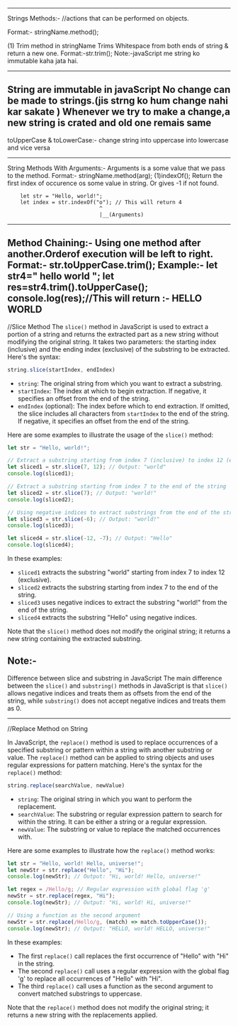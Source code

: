 --------------------------------------------------
Strings Methods:-
    //actions that can be performed on objects.

Format:-
    stringName.method();

(1) Trim method in stringName
    Trims Whitespace from both ends of string & return a new one.
    Format:-str.trim();
Note:-javaScript me string ko immutable kaha jata hai.

-----------------------------------------------------

String are immutable in javaScript
   No change can be made to strings.(jis strng ko hum change nahi kar sakate )
    Whenever we try to make a change,a new string is crated and old one remais same
-----------------------------------------------------------------
toUpperCase & toLowerCase:-
    change string into uppercase into lowercase and vice versa

-----------------------------------------------------------------
String Methods With Arguments:-
    Arguments is a some value that we pass to the method.
    Format:-
        stringName.method(arg);
    (1)indexOf();
        Return the first index of occurence os some value in string. Or gives -1 if not found.
        
        let str = "Hello, world!";
        let index = str.indexOf("o"); // This will return 4
                                 ^
                                 |__(Arguments)
-------------------------------------------------------------------
Method Chaining:-
    Using one method after another.Orderof execution will be left to right.
    Format:-
        str.toUpperCase.trim();
    Example:-
    let str4="     hello world  ";
    let res=str4.trim().toUpperCase();
    console.log(res);//This will return :- HELLO WORLD
--------------------------------------------------------------------

//Slice Method
The `slice()` method in JavaScript is used to extract a portion of a string and returns the extracted part as a new string without modifying the original string. It takes two parameters: the starting index (inclusive) and the ending index (exclusive) of the substring to be extracted. Here's the syntax:

```javascript
string.slice(startIndex, endIndex)
```

- `string`: The original string from which you want to extract a substring.
- `startIndex`: The index at which to begin extraction. If negative, it specifies an offset from the end of the string.
- `endIndex` (optional): The index before which to end extraction. If omitted, the slice includes all characters from `startIndex` to the end of the string. If negative, it specifies an offset from the end of the string.

Here are some examples to illustrate the usage of the `slice()` method:

```javascript
let str = "Hello, world!";

// Extract a substring starting from index 7 (inclusive) to index 12 (exclusive)
let sliced1 = str.slice(7, 12); // Output: "world"
console.log(sliced1);

// Extract a substring starting from index 7 to the end of the string
let sliced2 = str.slice(7); // Output: "world!"
console.log(sliced2);

// Using negative indices to extract substrings from the end of the string
let sliced3 = str.slice(-6); // Output: "world!"
console.log(sliced3);

let sliced4 = str.slice(-12, -7); // Output: "Hello"
console.log(sliced4);
```

In these examples:

- `sliced1` extracts the substring "world" starting from index 7 to index 12 (exclusive).
- `sliced2` extracts the substring starting from index 7 to the end of the string.
- `sliced3` uses negative indices to extract the substring "world!" from the end of the string.
- `sliced4` extracts the substring "Hello" using negative indices.

Note that the `slice()` method does not modify the original string; 
it returns a new string containing the extracted substring.

## Note:-
Difference between slice and substring in JavaScript
    The main difference between the `slice()` and `substring()` methods in JavaScript is that `slice()` allows negative indices and treats them as offsets from the end of the string, 
    while `substring()` does not accept negative indices and treats them as 0.

----------------------------------------------------------------------------------------------------
//Replace Method on String

In JavaScript, the `replace()` method is used to replace occurrences of a specified substring or pattern within a string with another substring or value. The `replace()` method can be applied to string objects and uses regular expressions for pattern matching. Here's the syntax for the `replace()` method:

```javascript
string.replace(searchValue, newValue)
```

- `string`: The original string in which you want to perform the replacement.
- `searchValue`: The substring or regular expression pattern to search for within the string. It can be either a string or a regular expression.
- `newValue`: The substring or value to replace the matched occurrences with.

Here are some examples to illustrate how the `replace()` method works:

```javascript
let str = "Hello, world! Hello, universe!";
let newStr = str.replace("Hello", "Hi");
console.log(newStr); // Output: "Hi, world! Hello, universe!"

let regex = /Hello/g; // Regular expression with global flag 'g'
newStr = str.replace(regex, "Hi");
console.log(newStr); // Output: "Hi, world! Hi, universe!"

// Using a function as the second argument
newStr = str.replace(/Hello/g, (match) => match.toUpperCase());
console.log(newStr); // Output: "HELLO, world! HELLO, universe!"
```

In these examples:
- The first `replace()` call replaces the first occurrence of "Hello" with "Hi" in the string.
- The second `replace()` call uses a regular expression with the global flag 'g' to replace all occurrences of "Hello" with "Hi".
- The third `replace()` call uses a function as the second argument to convert matched substrings to uppercase.

Note that the `replace()` method does not modify the original string; it returns a new string with the replacements applied.
